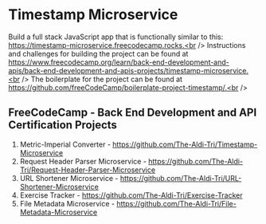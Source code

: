 # Timestamp Microservice
Build a full stack JavaScript app that is functionally similar to this: https://timestamp-microservice.freecodecamp.rocks.<br />
Instructions and challenges for building the project can be found at https://www.freecodecamp.org/learn/back-end-development-and-apis/back-end-development-and-apis-projects/timestamp-microservice.<br />
The boilerplate for the project can be found at https://github.com/freeCodeCamp/boilerplate-project-timestamp/.<br />

## FreeCodeCamp - Back End Development and API Certification Projects

1. Metric-Imperial Converter - https://github.com/The-Aldi-Tri/Timestamp-Microservice
2. Request Header Parser Microservice - https://github.com/The-Aldi-Tri/Request-Header-Parser-Microservice
3. URL Shortener Microservice - https://github.com/The-Aldi-Tri/URL-Shortener-Microservice
4. Exercise Tracker - https://github.com/The-Aldi-Tri/Exercise-Tracker
5. File Metadata Microservice - https://github.com/The-Aldi-Tri/File-Metadata-Microservice
